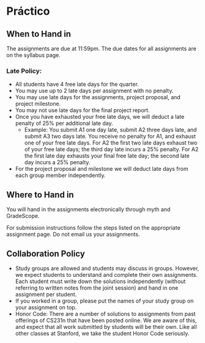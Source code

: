 Práctico
========

When to Hand in
---------------

The assignments are due at 11:59pm. The due dates for all assignments are on the syllabus page.

### Late Policy:
* All students have 4 free late days for the quarter.
* You may use up to 2 late days per assignment with no penalty.
* You may use late days for the assignments, project proposal, and project milestone.
* You may not use late days for the final project report.
* Once you have exhausted your free late days, we will deduct a late penalty of 25% per additional late day.
  * Example: You submit A1 one day late, submit A2 three days late, and submit A3 two days late. You receive no penalty for A1, and exhaust one of your free late days. For A2 the first two late days exhaust two of your free late days; the third day late incurs a 25% penalty. For A2 the first late day exhausts your final free late day; the second late day incurs a 25% penalty.
* For the project proposal and milestone we will deduct late days from each group member independently.

Where to Hand in
----------------

You will hand in the assignments electronically through myth and GradeScope.

For submission instructions follow the steps listed on the appropriate assignment page.
Do not email us your assignments.

Collaboration Policy
--------------------

* Study groups are allowed and students may discuss in groups. However, we expect students to understand and complete their own assignments. Each student must write down the solutions independently (without referring to written notes from the joint session) and hand in one assignment per student.
* If you worked in a group, please put the names of your study group on your assignment on top.
* Honor Code: There are a number of solutions to assignments from past offerings of CS231n that have been posted online. We are aware of this, and expect that all work submitted by students will be their own. Like all other classes at Stanford, we take the student Honor Code seriously.
